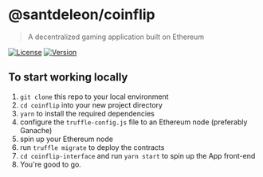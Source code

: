 # @santdeleon/coinflip

> A decentralized gaming application built on Ethereum

[![License](https://img.shields.io/github/license/santdeleon/coinflip)](https://github.com/santdeleon/coinflip/blob/main/LICENSE)
[![Version](https://img.shields.io/github/package-json/v/santdeleon/coinflip)](https://github.com/santdeleon/coinflip/blob/main/package.json)

## To start working locally

1. `git clone` this repo to your local environment
2. `cd coinflip` into your new project directory
3. `yarn` to install the required dependencies
4. configure the `truffle-config.js` file to an Ethereum node (preferably Ganache)
5. spin up your Ethereum node
6. run `truffle migrate` to deploy the contracts
7. `cd coinflip-interface` and run `yarn start` to spin up the App front-end
8. You're good to go.
